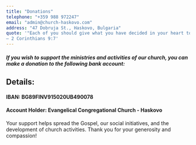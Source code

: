 ```yaml
---
title: "Donations"
telephone: "+359 988 972247"
email: "admin@church-haskovo.com"
address: "47 Dobruja St., Haskovo, Bulgaria"
quote: '"Each of you should give what you have decided in your heart to give, not reluctantly or under compulsion, for God loves a cheerful giver."
— 2 Corinthians 9:7'
---
```



##### If you wish to support the ministries and activities of our church, you can make a donation to the following bank account:

## Details:
#### IBAN: BG89FINV915020UB490078
#### Account Holder: Evangelical Congregational Church - Haskovo


Your support helps spread the Gospel, our social initiatives, and the development of church activities. Thank you for your generosity and compassion!

